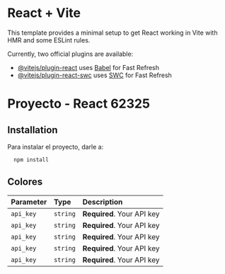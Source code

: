 # React + Vite

This template provides a minimal setup to get React working in Vite with HMR and some ESLint rules.

Currently, two official plugins are available:

- [@vitejs/plugin-react](https://github.com/vitejs/vite-plugin-react/blob/main/packages/plugin-react/README.md) uses [Babel](https://babeljs.io/) for Fast Refresh
- [@vitejs/plugin-react-swc](https://github.com/vitejs/vite-plugin-react-swc) uses [SWC](https://swc.rs/) for Fast Refresh


# Proyecto - React 62325


## Installation

Para instalar el proyecto, darle a:

```bash
  npm install 
```
    
## Colores

| Parameter | Type     | Description                |
| :-------- | :------- | :------------------------- |
| `api_key` | `string` | **Required**. Your API key |
| `api_key` | `string` | **Required**. Your API key |
| `api_key` | `string` | **Required**. Your API key |
| `api_key` | `string` | **Required**. Your API key |
| `api_key` | `string` | **Required**. Your API key |


